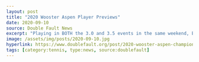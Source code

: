 ```yaml
---
layout: post
title: "2020 Wooster Aspen Player Previews"
date: 2020-09-10
source: Double Fault News
excerpt: "Playing in BOTH the 3.0 and 3.5 events in the same weekend, Benjamin's marathon man-like stamina will be put to the test; or will his tournament endurance put his opponents to the test?!"
image: /assets/img/posts/2020-09-10.jpg
hyperlink: https://www.doublefault.org/post/2020-wooster-aspen-championships-3-0-player-previews-predictions
tags: [category:tennis, type:news, source:doublefault]
---
```

